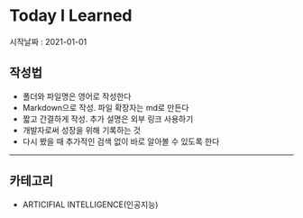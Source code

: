 # Today I Learned

시작날짜 : 2021-01-01

## 작성법
+ 폴더와 파일명은 영어로 작성한다
+ Markdown으로 작성. 파일 확장자는 md로 만든다
+ 짧고 간결하게 작성. 추가 설명은 외부 링크 사용하기
+ 개발자로써 성장을 위해 기록하는 것
+ 다시 봤을 때 추가적인 검색 없이 바로 알아볼 수 있도록 한다

***

## 카테고리
+ ARTICIFIAL INTELLIGENCE(인공지능)
